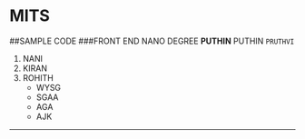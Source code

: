 # MITS
##SAMPLE CODE
###FRONT END NANO DEGREE
**PUTHIN**
PUTHIN
`PRUTHVI`
1. NANI
2. KIRAN
3. ROHITH
   - WYSG
   - SGAA
   + AGA
   - AJK
------
